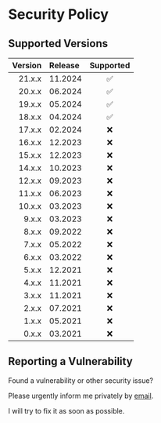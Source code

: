 # Security Policy

## Supported Versions

| Version | Release |     Supported      |
| ------: | :------ | :----------------: |
|  21.x.x | 11.2024 | :white_check_mark: |
|  20.x.x | 06.2024 | :white_check_mark: |
|  19.x.x | 05.2024 | :white_check_mark: |
|  18.x.x | 04.2024 | :white_check_mark: |
|  17.x.x | 02.2024 |        :x:         |
|  16.x.x | 12.2023 |        :x:         |
|  15.x.x | 12.2023 |        :x:         |
|  14.x.x | 10.2023 |        :x:         |
|  12.x.x | 09.2023 |        :x:         |
|  11.x.x | 06.2023 |        :x:         |
|  10.x.x | 03.2023 |        :x:         |
|   9.x.x | 03.2023 |        :x:         |
|   8.x.x | 09.2022 |        :x:         |
|   7.x.x | 05.2022 |        :x:         |
|   6.x.x | 03.2022 |        :x:         |
|   5.x.x | 12.2021 |        :x:         |
|   4.x.x | 11.2021 |        :x:         |
|   3.x.x | 11.2021 |        :x:         |
|   2.x.x | 07.2021 |        :x:         |
|   1.x.x | 05.2021 |        :x:         |
|   0.x.x | 03.2021 |        :x:         |

## Reporting a Vulnerability

Found a vulnerability or other security issue?

Please urgently inform me privately by
[email](https://github.com/RobinTail/express-zod-api/blob/master/package.json#L14).

I will try to fix it as soon as possible.
